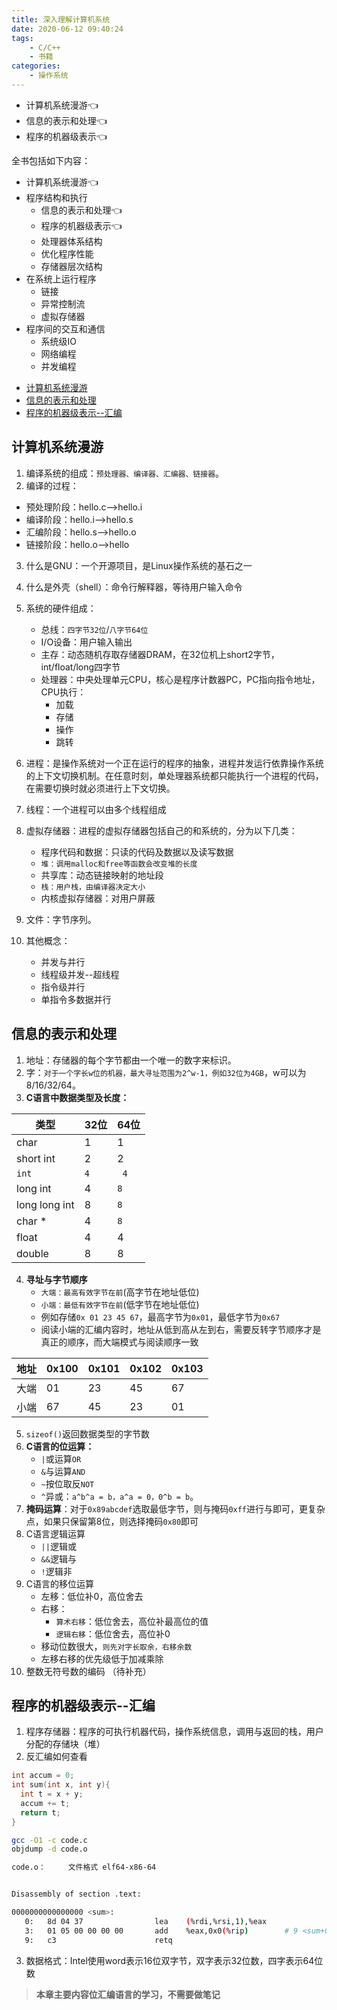 ```yaml
---
title: 深入理解计算机系统
date: 2020-06-12 09:40:24
tags: 
    - C/C++
    - 书籍
categories: 
    - 操作系统
---
```


* 计算机系统漫游👈
* 信息的表示和处理👈
* 程序的机器级表示👈
  
<!-- more -->
全书包括如下内容：
* 计算机系统漫游👈
* 程序结构和执行
  * 信息的表示和处理👈
  * 程序的机器级表示👈
  * 处理器体系结构
  * 优化程序性能
  * 存储器层次结构
* 在系统上运行程序
  * 链接
  * 异常控制流
  * 虚拟存储器
* 程序间的交互和通信
  * 系统级IO
  * 网络编程
  * 并发编程


- [计算机系统漫游](#计算机系统漫游)
- [信息的表示和处理](#信息的表示和处理)
- [程序的机器级表示--汇编](#程序的机器级表示--汇编)
  
## 计算机系统漫游
  
    
1. 编译系统的组成：`预处理器、编译器、汇编器、链接器`。
2. 编译的过程：
* 预处理阶段：hello.c-->hello.i
* 编译阶段：hello.i-->hello.s
* 汇编阶段：hello.s-->hello.o
* 链接阶段：hello.o-->hello
3. 什么是GNU：一个开源项目，是Linux操作系统的基石之一
4. 什么是外壳（shell）：命令行解释器，等待用户输入命令
5. 系统的硬件组成：
   * 总线：`四字节32位`/`八字节64位`
   * I/O设备：用户输入输出
   * 主存：动态随机存取存储器DRAM，在32位机上short2字节，int/float/long四字节
   * 处理器：中央处理单元CPU，核心是程序计数器PC，PC指向指令地址，CPU执行：
     * 加载
     * 存储
     * 操作
     * 跳转
6. 进程：是操作系统对一个正在运行的程序的抽象，进程并发运行依靠操作系统的上下文切换机制。在任意时刻，单处理器系统都只能执行一个进程的代码，在需要切换时就必须进行上下文切换。
7. 线程：一个进程可以由多个线程组成
8. 虚拟存储器：进程的虚拟存储器包括自己的和系统的，分为以下几类：
   * 程序代码和数据：只读的代码及数据以及读写数据
   * `堆：调用malloc和free等函数会改变堆的长度`
   * 共享库：动态链接映射的地址段
   * `栈：用户栈，由编译器决定大小`
   * 内核虚拟存储器：对用户屏蔽
  
9. 文件：字节序列。
10. 其他概念：
    * 并发与并行
    * 线程级并发--超线程
    * 指令级并行
    * 单指令多数据并行
  
## 信息的表示和处理
1. 地址：存储器的每个字节都由一个唯一的数字来标识。
2. 字：`对于一个字长w位的机器，最大寻址范围为2^w-1，例如32位为4GB`，w可以为8/16/32/64。
3. **C语言中数据类型及长度：**  
  
| 类型          | 32位 | 64位 |
| ------------- | ---- | ---- |
| char          | 1    | 1    |
| short int     | 2    | 2    |
| `int`         | `4`  | ` 4` |
| long int      | 4    | `8`  |
| long long int | 8    | `8`  |
| char *        | 4    | `8`  |
| float         | 4    | 4    |
| double        | 8    | 8    |
  
4. **寻址与字节顺序**
   * `大端：最高有效字节在前`(高字节在地址低位)
   * `小端：最低有效字节在前`(低字节在地址低位)
   * 例如存储`0x 01 23 45 67`，最高字节为`0x01`，最低字节为`0x67`
   * 阅读小端的汇编内容时，地址从低到高从左到右，需要反转字节顺序才是真正的顺序，而大端模式与阅读顺序一致
  
| 地址 | 0x100 | 0x101 | 0x102 | 0x103 |
| ---- | ----- | ----- | ----- | ----- |
| 大端 | 01    | 23    | 45    | 67    |
| 小端 | 67    | 45    | 23    | 01    |

5. `sizeof()`返回数据类型的字节数
6. **C语言的位运算：**
   * `|`或运算`OR`
   * `&`与运算`AND`
   * `~`按位取反`NOT`
   * `^`异或：`a^b^a = b，a^a = 0，0^b = b`。
7. **掩码运算**：对于`0x89abcdef`选取最低字节，则与掩码`0xff`进行与即可，更复杂点，如果只保留第8位，则选择掩码`0x80`即可
8. C语言逻辑运算
   * `||`逻辑或
   * `&&`逻辑与
   * `!`逻辑非
9. C语言的移位运算
   * 左移：低位补0，高位舍去
   * 右移：
     * `算术右移`：低位舍去，高位补最高位的值
     * `逻辑右移`：低位舍去，高位补0
   * 移动位数很大，`则先对字长取余，右移余数`
   * 左移右移的优先级低于加减乘除
10. 整数无符号数的编码
    （待补充）

  
## 程序的机器级表示--汇编
1. 程序存储器：程序的可执行机器代码，操作系统信息，调用与返回的栈，用户分配的存储块（堆）
2. 反汇编如何查看
```cpp
int accum = 0;
int sum(int x, int y){
  int t = x + y;
  accum += t;
  return t;
}
```
```bash
gcc -O1 -c code.c
objdump -d code.o

code.o：     文件格式 elf64-x86-64


Disassembly of section .text:

0000000000000000 <sum>:
   0:   8d 04 37                lea    (%rdi,%rsi,1),%eax
   3:   01 05 00 00 00 00       add    %eax,0x0(%rip)        # 9 <sum+0x9>
   9:   c3                      retq
```
3. 数据格式：Intel使用word表示16位双字节，双字表示32位数，四字表示64位数

> **本章主要内容位汇编语言的学习，不需要做笔记**
